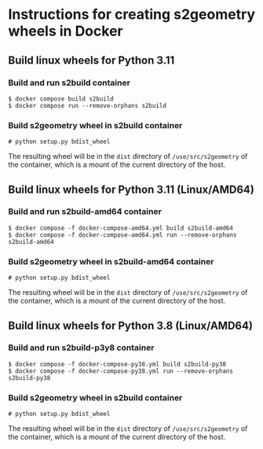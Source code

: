 # Instructions for creating s2geometry wheels in Docker

## Build linux wheels for Python 3.11

### Build and run s2build container
```shell
$ docker compose build s2build
$ docker compose run --remove-orphans s2build
```

### Build s2geometry wheel in s2build container
```shell
# python setup.py bdist_wheel
```

The resulting wheel will be in the `dist` directory of `/use/src/s2geometry` of the container,
which is a mount of the current directory of the host.


## Build linux wheels for Python 3.11 (Linux/AMD64)

### Build and run s2build-amd64 container
```shell
$ docker compose -f docker-compose-amd64.yml build s2build-amd64
$ docker compose -f docker-compose-amd64.yml run --remove-orphans s2build-amd64
```

### Build s2geometry wheel in s2build-amd64 container
```shell
# python setup.py bdist_wheel
```

The resulting wheel will be in the `dist` directory of `/use/src/s2geometry` of the container,
which is a mount of the current directory of the host.


## Build linux wheels for Python 3.8 (Linux/AMD64)

### Build and run s2build-p3y8 container
```shell
$ docker compose -f docker-compose-py38.yml build s2build-py38
$ docker compose -f docker-compose-py38.yml run --remove-orphans s2build-py38
```

### Build s2geometry wheel in s2build container
```shell
# python setup.py bdist_wheel
```

The resulting wheel will be in the `dist` directory of `/use/src/s2geometry` of the container,
which is a mount of the current directory of the host.